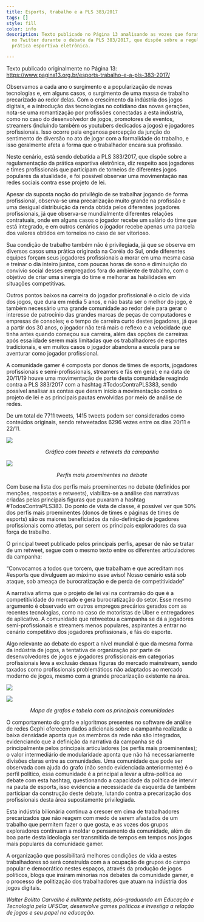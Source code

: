 ```yaml
---
title: Esports, trabalho e a PLS 383/2017
tags: []
style: fill
color: info
description: Texto publicado no Página 13 analisando as vozes que foram mais ativas
  no Twitter durante o debate da PLS 383/2017, que dispõe sobre a regulamentação da
  prática esportiva eletrônica.

---
```

Texto publicado originalmente no Página 13: <a href="https://www.pagina13.org.br/esports-trabalho-e-a-pls-383-2017/">https://www.pagina13.org.br/esports-trabalho-e-a-pls-383-2017/</a>

Observamos a cada ano o surgimento e a popularização de novas tecnologias e, em alguns casos, o surgimento de uma massa de trabalho precarizado ao redor delas. Com o crescimento da indústria dos jogos digitais, e a introdução das tecnologias no cotidiano das novas gerações, nota-se uma romantização por profissões conectadas a esta indústria, como no caso do desenvolvedor de jogos, promotores de eventos, streamers (incluindo também os youtubers dedicados a jogos) e jogadores profissionais. Isso ocorre pela enganosa percepção da junção do sentimento de diversão no ato de jogar com a formalidade do trabalho, e isso geralmente afeta a forma que o trabalhador encara sua profissão.

Neste cenário, está sendo debatida a PLS 383/2017, que dispõe sobre a regulamentação da prática esportiva eletrônica, diz respeito aos jogadores e times profissionais que participam de torneios de diferentes jogos populares da atualidade, e foi possível observar uma movimentação nas redes sociais contra esse projeto de lei.

Apesar da suposta noção do privilégio de se trabalhar jogando de forma profissional, observa-se uma precarização muito grande na profissão e uma desigual distribuição da renda obtida pelos diferentes jogadores profissionais, já que observa-se mundialmente diferentes relações contratuais, onde em alguns casos o jogador recebe um salário do time que está integrado, e em outros cenários o jogador recebe apenas uma parcela dos valores obtidos em torneios no caso de ser vitorioso.

Sua condição de trabalho também não é privilegiada, já que se observa em diversos casos uma prática originada na Coréia do Sul, onde diferentes equipes forçam seus jogadores profissionais a morar em uma mesma casa e treinar o dia inteiro juntos, com poucas horas de sono e diminuição do convívio social desses empregados fora do ambiente de trabalho, com o objetivo de criar uma sinergia do time e melhorar as habilidades em situações competitivas.

Outros pontos baixos na carreira do jogador profissional é o ciclo de vida dos jogos, que dura em média 5 anos, e não basta ser o melhor do jogo, é também necessário uma grande comunidade ao redor dele para gerar o interesse de patrocínio das grandes marcas de peças de computadores e empresas de consoles; e o tempo de carreira curto destes jogadores, já que a partir dos 30 anos, o jogador não terá mais o reflexo e a velocidade que tinha antes quando começou sua carreira, além das opções de carreiras após essa idade serem mais limitadas que os trabalhadores de esportes tradicionais, e em muitos casos o jogador abandona a escola para se aventurar como jogador profissional.

A comunidade gamer é composta por donos de times de esports, jogadores profissionais e semi-profissionais, streamers e fãs em geral; e na data de 20/11/19 houve uma movimentação de parte desta comunidade reagindo contra a PLS 383/2017 com a hashtag #TodosContraPLS383, sendo possível analisar as contas que deram início a movimentação contra o projeto de lei e as principais pautas envolvidas por meio de análise de redes.

De um total de 7711 tweets, 1415 tweets podem ser considerados como conteúdos originais, sendo retweetados 6296 vezes entre os dias 20/11 e 22/11.

![](https://i.imgur.com/9jvd6CG.png)

<p style="text-align:center;"><i>Gráfico com tweets e retweets da campanha</i></p>

![](https://i.imgur.com/4AMCyKf.png)

<p style="text-align:center;"><i>Perfis mais proeminentes no debate</i></p>

Com base na lista dos perfis mais proeminentes no debate (definidos por menções, respostas e retweets), viabiliza-se a análise das narrativas criadas pelas principais figuras que puxaram a hashtag #TodosContraPLS383. Do ponto de vista de classe, é possível ver que 50% dos perfis mais proeminentes (donos de times e páginas de times de esports) são os maiores beneficiados da não-definição de jogadores profissionais como atletas, por serem os principais exploradores da sua força de trabalho.

O principal tweet publicado pelos principais perfis, apesar de não se tratar de um retweet, segue com o mesmo texto entre os diferentes articuladores da campanha:

“Convocamos a todos que torcem, que trabalham e que acreditam nos #esports que divulguem ao máximo esse aviso! Nosso cenário está sob ataque, sob ameaça de burocratização e de perda de competitividade”

A narrativa afirma que o projeto de lei vai na contramão do que é a competitividade do mercado e gera burocratização do setor. Esse mesmo argumento é observado em outros empregos precários gerados com as recentes tecnologias, como no caso de motoristas de Uber e entregadores de aplicativo. A comunidade que retweetou a campanha se dá a jogadores semi-profissionais e streamers menos populares, aspirantes a entrar no cenário competitivo dos jogadores profissionais, e fãs do esporte.

Algo relevante ao debate do esport a nível mundial é que da mesma forma da indústria de jogos, a tentativa de organização por parte de desenvolvedores de jogos e jogadores profissionais em categorias profissionais leva a exclusão dessas figuras do mercado mainstream, sendo taxados como profissionais problemáticos não adaptados ao mercado moderno de jogos, mesmo com a grande precarização existente na área.

![](https://i.imgur.com/7pJIMah.png)

![](https://i.imgur.com/4AMCyKf.png)

<p style="text-align:center;"><i>Mapa de grafos e tabela com as principais comunidades</i></p>

O comportamento do grafo e algoritmos presentes no software de análise de redes Gephi oferecem dados adicionais sobre a campanha realizada: a baixa densidade aponta que os membros da rede não são integrados, evidenciando que a definição da narrativa da campanha se dá principalmente pelos principais articuladores (os perfis mais proeminentes); o valor intermediário de modularidade aponta que não há necessariamente divisões claras entre as comunidades. Uma comunidade que pode ser observada com ajuda do grafo (não sendo evidenciada anteriormente) é o perfil político, essa comunidade é a principal a levar a ultra-política ao debate com esta hashtag, questionando a capacidade da política de intervir na pauta de esports, isso evidencia a necessidade da esquerda de também participar da construção deste debate, lutando contra a precarização dos profissionais desta área supostamente privilegiada.

Esta indústria bilionária continua a crescer em cima de trabalhadores precarizados que não reagem com medo de serem afastados de um trabalho que permitem fazer o que gosta, e as vozes dos grupos exploradores continuam a moldar o pensamento da comunidade, além de boa parte desta ideologia ser transmitida de tempos em tempos nos jogos mais populares da comunidade gamer.

A organização que possibilitará melhores condições de vida a estes trabalhadores só será construída com a a ocupação de grupos do campo popular e democrático nestes espaços, através da produção de jogos políticos, blogs que insiram minorias nos debates da comunidade gamer, e o processo de politização dos trabalhadores que atuam na indústria dos jogos digitais.

_Walter Bolitto Carvalho é militante petista, pós-graduando em Educação e Tecnologia pela UFSCar, desenvolve games políticos e investiga a relação de jogos e seu papel na educação._

